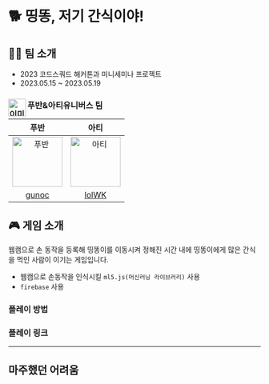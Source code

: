 # 🐕 띵똥, 저기 간식이야!

## 👯‍♀️ 팀 소개

- 2023 코드스쿼드 해커톤과 미니세미나 프로젝트
- 2023.05.15 ~ 2023.05.19

<h3>
  <img src="https://github.com/issue-tracker-team-01/issue-tracker/assets/95265031/2a57848e-98e4-4ca6-b343-1655e329aeef" alt="이미지 설명" width="35" height="35" align="left">푸반&아티유니버스 팀 
</h3>

|                                                                     푸반                                                                      |                                                                     아티                                                                      |
| :-------------------------------------------------------------------------------------------------------------------------------------------: | :-------------------------------------------------------------------------------------------------------------------------------------------: |
| <img src="https://github.com/lolWK/ddingddong-game/assets/86706366/4761ff39-fdbf-47f7-a4fa-c3c26f65f63d" alt="푸반" width="100" height="100"> | <img src="https://github.com/lolWK/ddingddong-game/assets/86706366/46ab2043-50fe-425f-9cf1-e92b7bc047bb" alt="아티" width="100" height="100"> |
|                                                       [gunoc](https://github.com/gunoc)                                                       |                                                       [lolWK](https://github.com/lolWK)                                                       |

## 🎮 게임 소개

웹캠으로 손 동작을 등록해 띵똥이를 이동시켜 정해진 시간 내에 띵똥이에게 많은 간식을 먹인 사람이 이기는 게임입니다.

- 웹캠으로 손동작을 인식시킬 `ml5.js(머신러닝 라이브러리)` 사용
- `firebase` 사용

### 플레이 방법

### 플레이 링크

---

## 마주했던 어려움
